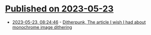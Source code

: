 # [Published on 2023-05-23](index.md)

* [2023-05-23, 08:24:46](https://lobste.rs/s/vqh7u0/ditherpunk_article_i_wish_i_had_about) - [Ditherpunk, The article I wish I had about monochrome image dithering](https://surma.dev/things/ditherpunk/)
